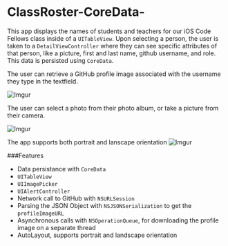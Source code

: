 ClassRoster-CoreData-
=====================

This app displays the names of students and teachers for our iOS Code Fellows class inside of a `UITableView`. Upon selecting a person, the user is taken to a `DetailViewController` where they can see specific attributes of that person, like a picture, first and last name, github username, and role. This data is persisted using `CoreData`.

The user can retrieve a GitHub profile image associated with the username they type in the textfield.

![Imgur](http://imgur.com/2Gy5SAT.gif)

The user can select a photo from their photo album, or take a picture from their camera.

![Imgur](http://imgur.com/PQLPZEN.gif)

The app supports both portrait and lanscape orientation
![Imgur](http://i.imgur.com/Iy1u9EW.gif)

###Features
- Data persistance with `CoreData`
- `UITableView`
- `UIImagePicker`
- `UIAlertController`
- Network call to GitHub with `NSURLSession`
- Parsing the JSON Object with `NSJSONSerialization` to get the `profileImageURL`
- Asynchronous calls with `NSOperationQueue`, for downloading the profile image on a separate thread
- AutoLayout, supports portrait and landscape orientation
